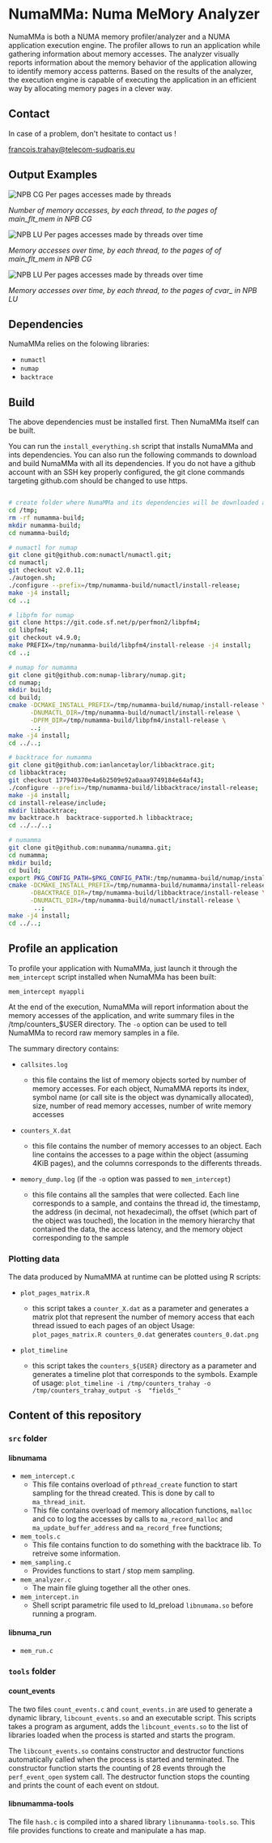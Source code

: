 # NumaMMa: Numa MeMory Analyzer 

NumaMMa is both a NUMA memory profiler/analyzer and a NUMA application execution engine. The profiler allows to run an application while gathering information about memory accesses. The analyzer visually reports information about the memory behavior of the application allowing to identify memory access patterns. Based on the results of the analyzer, the execution engine is capable of executing the application in an efficient way by allocating memory pages in a clever way.

## Contact

In case of a problem, don't hesitate to contact us !

<francois.trahay@telecom-sudparis.eu>


## Output Examples

![NPB CG Per pages accesses made by threads](https://github.com/numamma/numamma/blob/master/doc/screenshots/numamma-npb-cg-pages-threads.png)

*Number of memory accesses, by each thread, to the pages of main_flt_mem in NPB CG*

![NPB LU Per pages accesses made by threads over time](https://github.com/numamma/numamma/blob/master/doc/screenshots/numamma-npb-cg-pages-threads-time.png)

*Memory accesses over time, by each thread, to the pages of of main_flt_mem in NPB CG*

![NPB LU Per pages accesses made by threads over time](https://github.com/numamma/numamma/blob/master/doc/screenshots/numamma-npb-lu-pages-threads-time.png)

*Memory accesses over time, by each thread, to the pages of cvar_ in NPB LU*


## Dependencies

NumaMMa relies on the folowing libraries:

- `numactl`
- `numap`
- `backtrace`

## Build

The above dependencies must be installed first. Then NumaMMa itself can be built.

You can run the `install_everything.sh` script that installs NumaMMa and ints dependencies. You can also run the following commands to download and build NumaMMa with all its dependencies. If you do not have a github account with an SSH key properly configured, the git clone commands targeting github.com should be changed to use https.

```bash

# create folder where NumaMMa and its dependencies will be downloaded and built
cd /tmp;
rm -rf numamma-build;
mkdir numamma-build;
cd numamma-build;

# numactl for numap
git clone git@github.com:numactl/numactl.git;
cd numactl;
git checkout v2.0.11;
./autogen.sh;
./configure --prefix=/tmp/numamma-build/numactl/install-release;
make -j4 install;
cd ..;

# libpfm for numap
git clone https://git.code.sf.net/p/perfmon2/libpfm4;
cd libpfm4;
git checkout v4.9.0;
make PREFIX=/tmp/numamma-build/libpfm4/install-release -j4 install;
cd ..;

# numap for numamma
git clone git@github.com:numap-library/numap.git;
cd numap;
mkdir build;
cd build;
cmake -DCMAKE_INSTALL_PREFIX=/tmp/numamma-build/numap/install-release \
      -DNUMACTL_DIR=/tmp/numamma-build/numactl/install-release \
      -DPFM_DIR=/tmp/numamma-build/libpfm4/install-release \
      ..;
make -j4 install;
cd ../..;

# backtrace for numamma
git clone git@github.com:ianlancetaylor/libbacktrace.git;
cd libbacktrace;
git checkout 177940370e4a6b2509e92a0aaa9749184e64af43;
./configure --prefix=/tmp/numamma-build/libbacktrace/install-release;
make -j4 install;
cd install-release/include;
mkdir libbacktrace;
mv backtrace.h  backtrace-supported.h libbacktrace;
cd ../../..;

# numamma
git clone git@github.com:numamma/numamma.git;
cd numamma;
mkdir build;
cd build;
export PKG_CONFIG_PATH=$PKG_CONFIG_PATH:/tmp/numamma-build/numap/install-release/lib/pkgconfig
cmake -DCMAKE_INSTALL_PREFIX=/tmp/numamma-build/numamma/install-release \
      -DBACKTRACE_DIR=/tmp/numamma-build/libbacktrace/install-release \
      -DNUMACTL_DIR=/tmp/numamma-build/numactl/install-release \
       ..;
make -j4 install;
cd ../..;

```

## Profile an application

To profile your application with NumaMMa, just launch it through the `mem_intercept` script installed when NumaMMa has been built:

```bash
mem_intercept myappli      
```

At the end of the execution, NumaMMa will report information about the memory accesses of the application, and write summary files in the /tmp/counters_$USER directory. The `-o` option can be used to tell NumaMMa to record raw memory samples in a file.

The summary directory contains:

- `callsites.log`
  + this file contains the list of memory objects sorted by number of memory accesses. For each object, NumaMMA reports its index, symbol name (or call site is the object was dynamically allocated), size, number of read memory accesses, number of write memory accesses

- `counters_X.dat`
  + this file contains the number of memory accesses to an object. Each line contains the accesses to a page within the object (assuming 4KiB pages), and the columns corresponds to the differents threads.

- `memory_dump.log` (if the `-o` option was passed to `mem_intercept`)
  + this file contains all the samples that were collected. Each line corresponds to a sample, and contains the thread id, the timestamp, the address (in decimal, not hexadecimal), the offset (which part of the object was touched), the location in the memory hierarchy that contained the data, the access latency, and the memory object corresponding to the sample

### Plotting data

The data produced by NumaMMA at runtime can be plotted using R scripts:

- `plot_pages_matrix.R`
  + this script takes a `counter_X.dat` as a parameter and generates a matrix plot that represent the number of memory access that each thread issued to each pages of an object
  Usage: `plot_pages_matrix.R counters_0.dat` generates `counters_0.dat.png`

- `plot_timeline`
  + this script takes the `counters_${USER}` directory as a parameter and generates a timeline plot that corresponds to the symbols.
  Example of usage: `plot_timeline -i /tmp/counters_trahay -o /tmp/counters_trahay_output -s  "fields_"`

## Content of this repository

### `src` folder

#### libnumama

- `mem_intercept.c`
  + This file contains overload  of `pthread_create` function to start
    sampling  for the  thread  created.  This is  done  by  call  to
    `ma_thread_init`.
  +  This  file  contains  overload of  memory  allocation  functions,
    `malloc` and co to log the accesses by calls to `ma_record_malloc`
    and `ma_update_buffer_address` and `ma_record_free` functions;
- `mem_tools.c`
  + This  file contains  function to do  something with  the backtrace
    lib. To retreive some information.
- `mem_sampling.c`
  + Provides functions to start / stop mem sampling.
- `mem_analyzer.c`
  + The main file gluing together all the other ones.
- `mem_intercept.in` 
  + Shell  script parametric  file  used  to ld_preload  `libnumama.so`
    before running a program.

#### libnuma_run

- `mem_run.c`

### `tools` folder

#### count_events

The  two  files `count_events.c`  and  `count_events.in`  are used  to
generate  a dynamic  library, `libcount_events.so`  and an  executable
script.   This  scripts   takes  a  program  as   argument,  adds  the
`libcount_events.so` to the list of  libraries loaded when the process
is started and starts the program.

The `libcount_events.so` contains constructor and destructor functions
automatically called when  the process is started  and terminated. The
constructor  function starts  the counting  of 28  events through  the
`perf_event_open`  system call.   The  destructor  function stops  the
counting and prints the count of each event on stdout.

#### libnumamma-tools

The   file    `hash.c`   is    compiled   into   a    shared   library
`libnumamma-tools.so`.  This file  provides  functions  to create  and
manipulate a has map.
